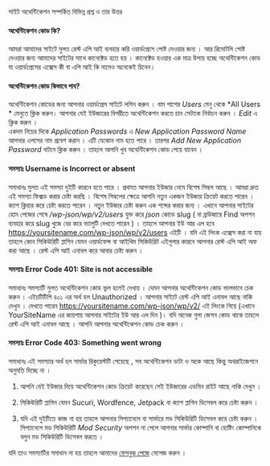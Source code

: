 সাইট অথেন্টিকেশন সম্পর্কিত বিভিন্ন প্রশ্ন ও তার উত্তর 

#### অথেন্টিকেশন কোড কি?
আমরা আমাদের সাইটে মুলত রেস্ট এপি আই ব্যবহার করি ওয়ার্ডপ্রেসে পোষ্ট দেওয়ার জন্য । আর রিমোটলি পোষ্ট দেওয়ার জন্য আমাদের সাইটের সাথে কানেক্টেড হতে হয় । কানেক্টেড হওয়ার এক মাত্র উপায় হচ্ছে অথেন্টিকেশন কোড যা ওয়ার্ডপ্রেসের এক্সেস কী বা এপি আই কি নামেও অনেকেই চিনেন।    

#### অথেন্টিকেশন কোড কিভাবে পাব?

অথেন্টিকেশন কোডের জন্য আপনার ওয়ার্ডপ্রেস সাইটে লগিন করুন । বাম পাশের *Users* মেনু থেকে *All Users * মেনুতে ক্লিক করুন। আপনার যেই ইউজারের বিপরীতে অথেন্টিকেশন করতে চান সেটাকে নির্বাচন করুন । *Edit* এ ক্লিক করুন ।   
একদম নিচের দিকে *Application Passwords* এ *New Application Password Name* আপনার এপসের নাম প্রবেশ করান । এটি যেকোন নাম হতে পারে । তারপর *Add New Application Password* বাটনে ক্লিক করুন । তাহলে আপনি খুব অথেন্টিকেশন কোড পেয়ে যাবেন । 


#### সমস্যাঃ Username is Incorrect or absent

সমাধানঃ মুলত এই সমস্যা দুইটি কারনে হতে পারে । প্রথমত আপনার ইউজার নেমে বিশেষ সিম্বল আছে । আমরা দ্রুত এই সমস্যা ফিক্সড করার চেষ্টা করছি । বিশেষ সিম্বলের ক্ষেত্রে আপনি নতুন একজন ইউজার ক্রিয়েট করতে পারেন । ক্যাশ ক্লিয়ার করে চেষ্টা করতে পারেন । নতুন ইউজার চেষ্টা করুন এক শব্দের করার জন্য । এখানে আপনার সাইটের হোম পেজের শেষে */wp-json/wp/v2/users* যুক্ত করে *json* কোডে slug ( বা ব্রাউজারে Find অপশন ব্যবহার করে slug খুজে বের করে ভ্যালুটি দেখতে পারেন ) ।  তাহলে আপনার ইউ আর এল হবে https://yoursitename.com/wp-json/wp/v2/users এইটি । যদি এই লিংক এক্সেস করা না যায় তাহলে কোন সিকিউরিটি প্লাগিন যেমন ওয়ার্ডফেন্স বা আইথিম সিকিউরিট এইগুলার কারনে আপনার রেস্ট এপি আই অফ করা আছে । রেস্ট এপি আই এনাবল করে আবার চেষ্টা করুন । 


#### সমস্যাঃ Error Code 401: Site is not accessible

সমাধানঃ সমস্যাটি মুলত অথেন্টিকেশন কোড ভুল হলেই দেখায় । যেমন আপনার অথেন্টিকেশন কোড ভালভাবে চেক করুন । এইচটিটিপি ৪০১ এর অর্থ হল Unauthorized । আপনার সাইটে রেস্ট এপি আই এনাবল আছে নাকি দেখুন । দেখতে পারেন https://yoursitename.com/wp-json/wp/v2/ এই লিংকে গিয়ে (এখানে YourSiteName এর জায়গায় আপনার সাইটের ইউ আর এল দিন )। যদি অনেক গুলা জেসন কোড থাকে তাহলে রেস্ট এপি আই এনাবল আছে । আপনি আপনার অথেন্টিকেশন কোড চেক করুন । 

#### সমস্যাঃ Error Code 403: Something went wrong

সমাধানঃ এই সমস্যার অর্থ হল সার্ভার রিকুয়েস্টটি পেয়েছে , সব অথেন্টিকেশন ডাটা ও অকে আছে কিন্তু অথরাইজেশনে অনুমতি দিচ্ছে না । 

1. আপনি যেই ইউজার দিয়ে অথেন্টিকেশন কোড ক্রিয়েট করেছেন সেই ইউজারের এডমিন রাইট আছে নাকি দেখুন ।    

2.  সিকিউরিটি প্লাগিন যেমন Sucuri, Wordfence, Jetpack  বা ক্যাশ প্লাগিন ডিসেবল করে চেষ্টা করুন ।   
3. যদি এই দুইটিতে কাজ না হয় তাহলে আপনার সিপ্যানেলে বা সার্ভারে মড সিকিউরিটি ডিসেবল করে চেষ্টা করুন । সিপ্যানেলে মড সিকিউরিটি *Mod Security* অপশন না পেলে আপনার সার্ভার কোম্পানি বা হোষ্টিং কোম্পানিকে বলুন মড সিকিউরিটি ডিসেবল করতে । 

যদি তাও সমস্যাটির সমাধান না হয় তাহলে আমাদের [ফেসবুক পেজে](https://www.facebook.com/dghippo) মেসেজ করুন । 